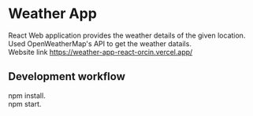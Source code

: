 # Weather App

React Web application provides the weather details of the given location.\
Used OpenWeatherMap's API to get the weather datails.\
Website link https://weather-app-react-orcin.vercel.app/


## Development workflow

npm install.\
npm start.
